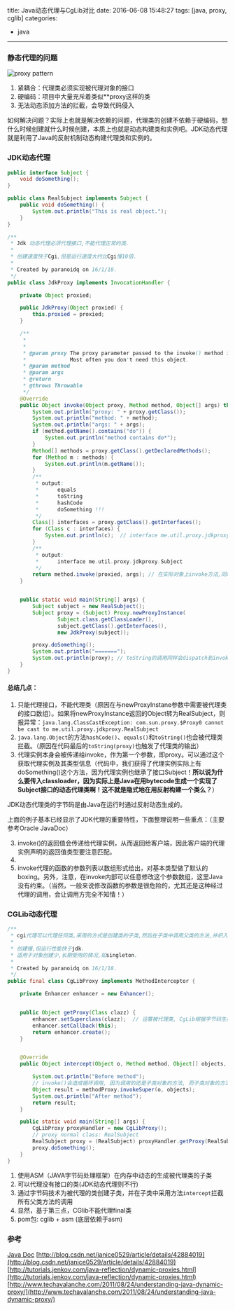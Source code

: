 title: Java动态代理与CgLib对比
date: 2016-06-08 15:48:27
tags: [java, proxy, cglib]
categories: 
- java
---

### 静态代理的问题
![proxy pattern](http://images.techhive.com/images/idge/imported/article/jvw/2000/11/jw-1110-proxy-100157716-orig.gif)
1. 紧耦合：代理类必须实现被代理对象的接口
2. 硬编码：项目中大量充斥着类似\**proxy这样的类
3. 无法动态添加方法的拦截，会导致代码侵入

如何解决问题？实际上也就是解决依赖的问题，代理类的创建不依赖于硬编码，想什么时候创建就什么时候创建，本质上也就是动态构建类和实例吧。JDK动态代理就是利用了Java的反射机制动态构建代理类和实例的。

<!--more-->

### JDK动态代理

```java
public interface Subject {
    void doSomething();
}

public class RealSubject implements Subject {
    public void doSomething() {
        System.out.println("This is real object.");
    }
}

/**
 * Jdk 动态代理必须代理接口,不能代理正常的类.
 *
 * 创建速度快于Cgi,但是运行速度大约比Cgi慢10倍.
 *
 * Created by paranoidq on 16/1/18.
 */
public class JdkProxy implements InvocationHandler {

    private Object proxied;

    public JdkProxy(Object proxied) {
        this.proxied = proxied;
    }

    /**
     *
     *
     * @param proxy The proxy parameter passed to the invoke() method is the dynamic proxy object implementing the interface.
     *              Most often you don't need this object.
     * @param method
     * @param args
     * @return
     * @throws Throwable
     */
    @Override
    public Object invoke(Object proxy, Method method, Object[] args) throws Throwable {
        System.out.println("proxy: " + proxy.getClass());
        System.out.println("method: " + method);
        System.out.println("args: " + args);
        if (method.getName().contains("do")) {
            System.out.println("method contains do*");
        }
        Method[] methods = proxy.getClass().getDeclaredMethods();
        for (Method m : methods) {
            System.out.println(m.getName());
        }
        /**
         * output:
         *      equals
         *      toString
         *      hashCode
         *      doSomething !!!
         */
        Class[] interfaces = proxy.getClass().getInterfaces();
        for (Class c : interfaces) {
            System.out.println(c);  // interface me.util.proxy.jdkproxy.Subject
        }
        /**
         * output:
         *      interface me.util.proxy.jdkproxy.Subject
         */
        return method.invoke(proxied, args); // 在实际对象上invoke方法,同时传入参数
    }


    public static void main(String[] args) {
        Subject subject = new RealSubject();
        Subject proxy = (Subject) Proxy.newProxyInstance(
                Subject.class.getClassLoader(),
                subject.getClass().getInterfaces(),
                new JdkProxy(subject));

        proxy.doSomething();
        System.out.println("=======");
        System.out.println(proxy); // toString的调用同样会dispatch到invoke,因此会被也"包装"
    }
}

```

#### 总结几点：
1. 只能代理接口，不能代理类（原因在与newProxyInstane参数中需要被代理类的接口数组）。如果将newProxyInstance返回的Object转为RealSubject，则报异常：`java.lang.ClassCastException: com.sun.proxy.$Proxy0 cannot be cast to me.util.proxy.jdkproxy.RealSubject`
2. `java.lang.Object`的方法`hashCode()`、`equals()`和`toString()`也会被代理类拦截。（原因在代码最后的`toString(proxy)`也触发了代理类的输出）
3. 代理实例本身会被传递给invoke，作为第一个参数，即proxy。可以通过这个获取代理实例及其类型信息（代码中，我们获得了代理实例实际上有doSomething()这个方法，因为代理实例也继承了接口Subject！**所以说为什么要传入classloader，因为实际上是Java在用bytecode生成一个实现了Subject接口的动态代理类啊！这不就是隐式地在用反射构建一个类么？**）


JDK动态代理类的字节码是由Java在运行时通过反射动态生成的。

上面的例子基本已经显示了JDK代理的重要特性，下面整理说明一些重点：（主要参考Oracle JavaDoc）
 

3. invoke()的返回值会传递给代理实例，从而返回给客户端，因此客户端的代理实例声明的返回值类型要注意匹配。
4.  
5. invoke代理的函数的参数列表以数组形式给出，对基本类型做了默认的boxing。另外，注意，在invoke内部可以任意修改这个参数数组，这里Java没有约束。（当然，一般来说修改函数的参数是很危险的，尤其还是这种经过代理的调用，会让调用方完全不知情！）

### CGLib动态代理

```java
/**
 * cgi代理可以代理任何类,采用的方式是创建类的子类,然后在子类中调用父类的方法,并织入aop的逻辑
 *
 * 创建慢,但运行性能快于jdk.
 * 适用于对象创建少,长期使用的情况,如singleton.
 *
 * Created by paranoidq on 16/1/18.
 */
public final class CgLibProxy implements MethodInterceptor {

    private Enhancer enhancer = new Enhancer();


    public Object getProxy(Class clazz) {
        enhancer.setSuperclass(clazz);  // 设置被代理类, CgLib根据字节码生成被代理类的子类
        enhancer.setCallback(this);
        return enhancer.create();
    }


    @Override
    public Object intercept(Object o, Method method, Object[] objects, MethodProxy methodProxy) throws Throwable {

        System.out.println("Before method");
        // invoke()会造成循环调用, 因为调用的还是子类对象的方法, 而子类对象的方法还是会被拦截.
        Object result = methodProxy.invokeSuper(o, objects);
        System.out.println("After method");
        return result;
    }

    public static void main(String[] args) {
        CgLibProxy proxyHandler = new CgLibProxy();
        // proxy normal class: RealSubject
        RealSubject proxy = (RealSubject) proxyHandler.getProxy(RealSubject.class);
        proxy.doSomething();
    }
}
```

1. 使用ASM（JAVA字节码处理框架）在内存中动态的生成被代理类的子类
2. 可以代理没有接口的类(JDK动态代理则不行)
3. 通过字节码技术为被代理的类创建子类，并在子类中采用方法`intercept`拦截所有父类方法的调用
4. 显然，基于第三点，CGlib不能代理final类
5. pom包: cglib + asm (底层依赖于asm)

### 参考

[Java Doc](https://docs.oracle.com/javase/8/docs/technotes/guides/reflection/proxy.html)
[http://blog.csdn.net/janice0529/article/details/42884019](http://blog.csdn.net/janice0529/article/details/42884019)
[http://tutorials.jenkov.com/java-reflection/dynamic-proxies.html](http://tutorials.jenkov.com/java-reflection/dynamic-proxies.html)
[http://www.techavalanche.com/2011/08/24/understanding-java-dynamic-proxy/](http://www.techavalanche.com/2011/08/24/understanding-java-dynamic-proxy/)
